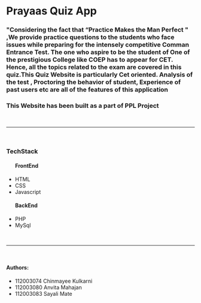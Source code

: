 <h1>Prayaas Quiz App</h1>
<h3>"Considering the fact that “Practice Makes the Man
  Perfect "
  ,We provide practice questions to the
  students who face issues while preparing for the
  intensely competitive Comman Entrance Test. The
  one who aspire to be the student of One of the
  prestigious College like COEP has to appear for
  CET. Hence, all the topics related to the exam are
  covered in this quiz.This Quiz Website is
  particularly Cet oriented. Analysis of the test ,
  Proctoring the behavior of student, Experience of
  past users etc are all of the features of this
  application</h3>
  <h3>This Website has been built as a part of PPL Project</h3>
  <br>
<hr>
<br>
<h3>TechStack</h3>
<ul>
  <h4>FrontEnd</h4>
  <li>HTML</li>
<li>CSS</li>
<li>Javascript</li>
<h4>BackEnd</h4>
<li>PHP</li>
<li>MySql</li>
</ul>
<br>
<hr>
<br>
<h4>Authors:</h4>
<ul>
  <li>112003074 Chinmayee Kulkarni</li>
  <li>112003080 Anvita Mahajan</li>
  <li>112003083 Sayali Mate</li>
</ul>
